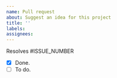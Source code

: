 ```yaml
---
name: Pull request
about: Suggest an idea for this project
title: ''
labels: 
assignees: 
---
```


Resolves #ISSUE_NUMBER

- [x] Done.
- [ ] To do.

